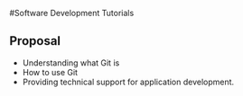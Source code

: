 ﻿#Software Development Tutorials

## Proposal

- Understanding what Git is
- How to use Git
- Providing technical support for application development.

```sql



```